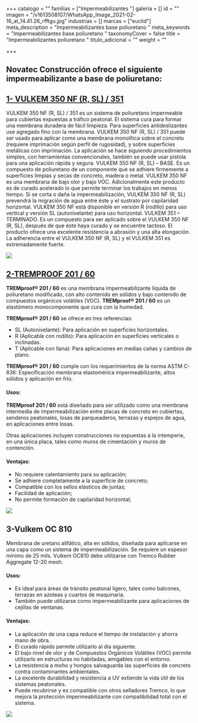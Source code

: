 +++
catalogo = ""
familias = ["Impermeabilizantes  "]
galeria = []
id = ""
imagen = "/v1613508107/WhatsApp_Image_2021-02-16_at_14.41.26_rfftgu.jpg"
industrias = []
marcas = ["euclid"]
meta_description = "Impermeabilizantes base poliuretano "
meta_keywords = "Impermeabilizantes base poliuretano "
taxonomyCover = false
title = "Impermeabilizantes poliuretano "
titulo_adicional = ""
weight = ""

+++
## Novatec Construcción ofrece el siguiente impermeabilizante a base de poliuretano:

## [**1- VULKEM 350 NF (R, SL) / 351**](https://www.toxement.com.co/media/2874/vulkem-350-nf-r-sl-351.pdf)

VULKEM 350 NF (R, SL) / 351 es un sistema de poliuretano impermeable para cubiertas expuestas a tráfico peatonal. El sistema cura para formar una membrana duradera de fácil limpieza. Para superficies antideslizantes use agregado fino con la membrana. VULKEM 350 NF (R, SL) / 351 puede ser usado para aplicar como una membrana monolítica sobre el concreto (requiere imprimación según perfil de rugosidad), y sobre superficies metálicas con imprimación. La aplicación se hace siguiendo procedimientos simples, con herramientas convencionales, también se puede usar pistola para una aplicación rápida y segura. VULKEM 350 NF (R, SL) – BASE. Es un compuesto de poliuretano de un componente que se adhiere firmemente a superficies limpias y secas de concreto, madera o metal. VULKEM 350 NF es una membrana de bajo olor y bajo VOC. Adicionalmente este producto es de curado acelerado lo que permite terminar los trabajos en menos tiempo. Si se corta o daña la impermeabilización, VULKEM 350 NF (R, SL) prevendrá la migración de agua entre éste y el sustrato por capilaridad horizontal. VULKEM 350 NF está disponible en versión R (rodillo) para uso vertical y versión SL (autonivelante) para uso horizontal. VULKEM 351 – TERMINADO. Es un compuesto para ser aplicado sobre el VULKEM 350 NF (R, SL), después de que éste haya curado y se encuentre tactoso. El producto ofrece una excelente resistencia a abrasión y una alta elongación. La adherencia entre el VULKEM 350 NF (R, SL) y el VULKEM 351 es extremadamente fuerte.

![](https://res.cloudinary.com/drnun7bay/image/upload/v1616785685/WhatsApp_Image_2021-03-26_at_13.07.12_ydfwrw.jpg)

## [**2-TREMPROOF 201 / 60**](https://www.toxement.com.co/productos/portafolio-productos/impermeabilizaci%C3%B3n-de-placas-y-cubiertas/impermeabilizantes-base-poliuretano/?prodId=1499)

**TREMproof® 201 / 60** es una membrana impermeabilizante líquida de poliuretano modificado, con alto contenido en sólidos y bajo contenido de compuestos orgánicos volátiles (VOC). **TREMproof® 201 / 60** es un elastómero monocomponente que cura con la humedad.

**TREMproof® 201 / 60** se ofrece en tres referencias:

* SL (Autonivelante): Para aplicación en superficies horizontales.
* R (Aplicable con rodillo): Para aplicación en superficies verticales o inclinadas.
* T (Aplicable con llana): Para aplicaciones en medias cañas y cambios de plano.

**TREMproof® 201 / 60** cumple con los requerimientos de la norma ASTM C-836: Especificación membrana elastomérica impermeabilizante, altos sólidos y aplicación en frío.

#### **Usos:**

**TREMproof 201 / 60** está diseñado para ser utilizado como una membrana intermedia de impermeabilización entre placas de concreto en cubiertas, senderos peatonales, losas de parqueaderos, terrazas y espejos de agua, en aplicaciones entre losas.

Otras aplicaciones incluyen construcciones no expuestas a la intemperie, en una única placa, tales como muros de cimentación y muros de contención.

#### **Ventajas:**

* No requiere calentamiento para su aplicación;
* Se adhiere completamente a la superficie de concreto;
* Compatible con los sellos elásticos de juntas;
* Facilidad de aplicación;
* No permite formación de capilaridad horizontal;

![](https://res.cloudinary.com/drnun7bay/image/upload/v1617040582/WhatsApp_Image_2021-03-29_at_11.55.37_btgiv5.jpg)

## **3-Vulkem OC 810**

Membrana de uretano alifático, alta en sólidos, diseñada para aplicarse en una capa como un sistema de impermeabilización. Se requiere un espesor mínimo de 25 mils. Vulkem OC810 debe utilizarse con Tremco Rubber Aggregate 12-20 mesh.

#### **Usos:**

* Es ideal para áreas de tránsito peatonal ligero, tales como balcones, terrazas en azoteas y cuartos de maquinaria.
* También puede utilizarse como impermeabilizante para aplicaciones de cejillas de ventanas.

#### **Ventajas:**

* La aplicación de una capa reduce el tiempo de instalación y ahorra mano de obra.
* El curado rápido permite utilizarlo al día siguiente.
* El bajo nivel de olor y de Compuestos Orgánicos Volátiles (VOC) permite utilizarlo en estructuras no habitadas, amigables con el entorno.
* La resistencia a moho y hongos salvaguarda las superficies de concreto contra contaminantes ambientales.
* La excelente durabilidad y resistencia a UV extiende la vida útil de los sistemas peatonales.
* Puede recubrirse y es compatible con otros selladores Tremco, lo que mejora la protección impermeabilizante con compatibilidad total con el sistema.

![](https://res.cloudinary.com/drnun7bay/image/upload/v1617041504/WhatsApp_Image_2021-03-29_at_12.10.44_g8etz6.jpg)